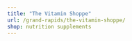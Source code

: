 ```yaml
---
title: "The Vitamin Shoppe"
url: /grand-rapids/the-vitamin-shoppe/
shop: nutrition supplements
---
```

